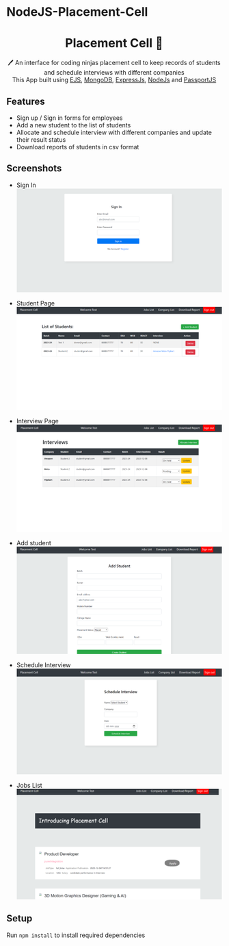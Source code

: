# NodeJS-Placement-Cell
 <h1 align="center">Placement Cell  📝</h1> 
<p align="center">
 🖊️ An interface for coding ninjas placement cell to keep records of students and schedule interviews with different companies <br>
     This App built using <a href="https://ejs.co/">EJS</a>, <a href="https://www.mongodb.com/">MongoDB</a>, <a href="https://expressjs.com/">ExpressJs</a>, <a href="https://nodejs.org/en/">NodeJs</a> and <a href="http://www.passportjs.org/">PassportJS</a>
</p>

## Features

- Sign up / Sign in forms for employees
- Add a new student to the list of students
- Allocate and schedule interview with different companies and update their result status
- Download reports of students in csv format

## Screenshots

 
- Sign In
  ![Sign-In](https://github.com/amitprasad1403/Placement-Cell/blob/main/images/login.png)

- Student Page
  ![Student-Page](https://github.com/amitprasad1403/Placement-Cell/blob/main/images/studentlist.PNG)

- Interview Page
  ![Interview-Page](https://github.com/amitprasad1403/Placement-Cell/blob/main/images/companylist.PNG)

- Add student
  ![Add-Student](https://github.com/amitprasad1403/Placement-Cell/blob/main/images/AddStudent.PNG)

- Schedule Interview
  ![Interview](https://github.com/amitprasad1403/Placement-Cell/blob/main/images/InterviewSchedule.PNG)

- Jobs List
  ![Interview](https://github.com/amitprasad1403/Placement-Cell/blob/main/images/JobsList.PNG)

## Setup

Run `npm install` to install required dependencies
 